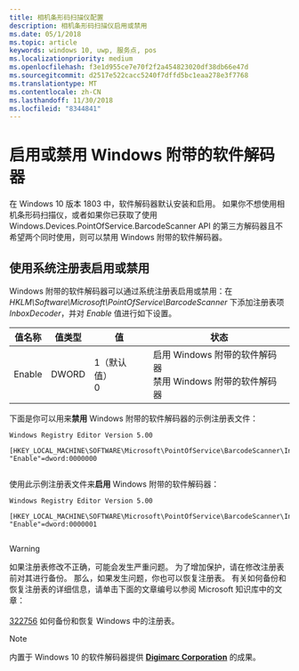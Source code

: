 ```yaml
---
title: 相机条形码扫描仪配置
description: 相机条形码扫描仪启用或禁用
ms.date: 05/1/2018
ms.topic: article
keywords: windows 10, uwp, 服务点, pos
ms.localizationpriority: medium
ms.openlocfilehash: f3e1d955ce7e70f2f2a454823020df38db66e47d
ms.sourcegitcommit: d2517e522cacc5240f7dffd5bc1eaa278e3f7768
ms.translationtype: MT
ms.contentlocale: zh-CN
ms.lasthandoff: 11/30/2018
ms.locfileid: "8344841"
---
```

# <a name="enable-or-disable-the-software-decoder-that-ships-with-windows"></a>启用或禁用 Windows 附带的软件解码器
在 Windows 10 版本 1803 中，软件解码器默认安装和启用。  如果你不想使用相机条形码扫描仪，或者如果你已获取了使用 Windows.Devices.PointOfService.BarcodeScanner API 的第三方解码器且不希望两个同时使用，则可以禁用 Windows 附带的软件解码器。

## <a name="enable-or-disable-using-the-system-registry"></a>使用系统注册表启用或禁用
Windows 附带的软件解码器可以通过系统注册表启用或禁用：在 *HKLM\Software\Microsoft\PointOfService\BarcodeScanner* 下添加注册表项 *InboxDecoder*，并对 *Enable* 值进行如下设置。

| 值名称  | 值类型 | 值 | 状态 |
| ----------- | --------- | -------|--------|
| Enable      | DWORD     | 1（默认值）<br/>0 |  启用 Windows 附带的软件解码器 <br/> 禁用 Windows 附带的软件解码器 |


下面是你可以用来**禁用** Windows 附带的软件解码器的示例注册表文件：

```
Windows Registry Editor Version 5.00

[HKEY_LOCAL_MACHINE\SOFTWARE\Microsoft\PointOfService\BarcodeScanner\InboxDecoder]
"Enable"=dword:0000000


```  
    
使用此示例注册表文件来**启用** Windows 附带的软件解码器：

```
Windows Registry Editor Version 5.00

[HKEY_LOCAL_MACHINE\SOFTWARE\Microsoft\PointOfService\BarcodeScanner\InboxDecoder]
"Enable"=dword:0000001


```  

> [!Warning] 
> 如果注册表修改不正确，可能会发生严重问题。  为了增加保护，请在修改注册表前对其进行备份。  那么，如果发生问题，你也可以恢复注册表。  有关如何备份和恢复注册表的详细信息，请单击下面的文章编号以参阅 Microsoft 知识库中的文章： <br/><br/> [322756](http://support.microsoft.com/kb/322756) 如何备份和恢复 Windows 中的注册表。

> [!NOTE]
> 内置于 Windows 10 的软件解码器提供 [**Digimarc Corporation**](https://www.digimarc.com/) 的成果。
